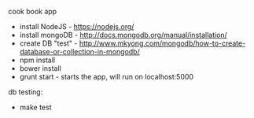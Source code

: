 cook book app


- install NodeJS - https://nodejs.org/
- install mongoDB - http://docs.mongodb.org/manual/installation/
- create DB "test" - http://www.mkyong.com/mongodb/how-to-create-database-or-collection-in-mongodb/
- npm install
- bower install
- grunt start - starts the app, will run on localhost:5000


db testing:
 - make test
